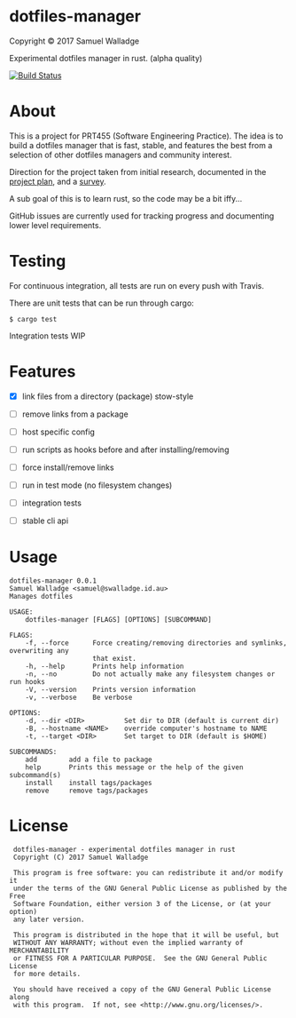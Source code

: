 # dotfiles-manager

Copyright © 2017 Samuel Walladge

Experimental dotfiles manager in rust. (alpha quality)

[![Build Status](https://travis-ci.org/swalladge/dotfiles-manager.svg?branch=master)](https://travis-ci.org/swalladge/dotfiles-manager)

# About

This is a project for PRT455 (Software Engineering Practice).
The idea is to build a dotfiles manager that is fast, stable, and features the
best from a selection of other dotfiles managers and community interest.

Direction for the project taken from initial research, documented in the
[project plan](docs/PRT455-project-plan-SamuelWalladge.pdf), and a
[survey](https://swalladge.id.au/posts/2017/08/07/dotfiles-config-survey.html).

A sub goal of this is to learn rust, so the code may be a bit iffy...

GitHub issues are currently used for tracking progress and documenting
lower level requirements.


# Testing

For continuous integration, all tests are run on every push with Travis.


There are unit tests that can be run through cargo:

```
$ cargo test
```

Integration tests WIP


# Features

- [x] link files from a directory (package) stow-style
- [ ] remove links from a package
- [ ] host specific config
- [ ] run scripts as hooks before and after installing/removing
- [ ] force install/remove links
- [ ] run in test mode (no filesystem changes)
- [ ] integration tests
- [ ] stable cli api


# Usage

```
dotfiles-manager 0.0.1
Samuel Walladge <samuel@swalladge.id.au>
Manages dotfiles

USAGE:
    dotfiles-manager [FLAGS] [OPTIONS] [SUBCOMMAND]

FLAGS:
    -f, --force      Force creating/removing directories and symlinks, overwriting any
                     that exist.
    -h, --help       Prints help information
    -n, --no         Do not actually make any filesystem changes or run hooks
    -V, --version    Prints version information
    -v, --verbose    Be verbose

OPTIONS:
    -d, --dir <DIR>          Set dir to DIR (default is current dir)
    -B, --hostname <NAME>    override computer's hostname to NAME
    -t, --target <DIR>       Set target to DIR (default is $HOME)

SUBCOMMANDS:
    add        add a file to package
    help       Prints this message or the help of the given subcommand(s)
    install    install tags/packages
    remove     remove tags/packages
```


# License

     dotfiles-manager - experimental dotfiles manager in rust
     Copyright (C) 2017 Samuel Walladge

     This program is free software: you can redistribute it and/or modify it
     under the terms of the GNU General Public License as published by the Free
     Software Foundation, either version 3 of the License, or (at your option)
     any later version.

     This program is distributed in the hope that it will be useful, but
     WITHOUT ANY WARRANTY; without even the implied warranty of MERCHANTABILITY
     or FITNESS FOR A PARTICULAR PURPOSE.  See the GNU General Public License
     for more details.

     You should have received a copy of the GNU General Public License along
     with this program.  If not, see <http://www.gnu.org/licenses/>.
